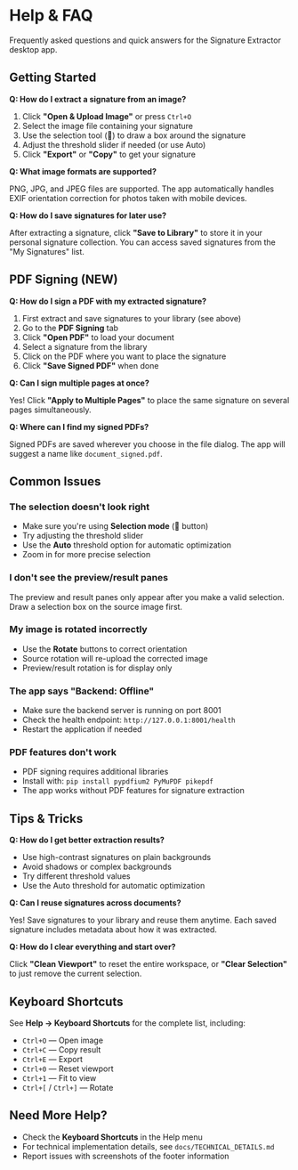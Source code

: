 # Help & FAQ

Frequently asked questions and quick answers for the Signature Extractor desktop app.

## Getting Started

**Q: How do I extract a signature from an image?**

1. Click **"Open & Upload Image"** or press `Ctrl+O`
2. Select the image file containing your signature
3. Use the selection tool (🎯) to draw a box around the signature
4. Adjust the threshold slider if needed (or use Auto)
5. Click **"Export"** or **"Copy"** to get your signature

**Q: What image formats are supported?**

PNG, JPG, and JPEG files are supported. The app automatically handles EXIF orientation correction for photos taken with mobile devices.

**Q: How do I save signatures for later use?**

After extracting a signature, click **"Save to Library"** to store it in your personal signature collection. You can access saved signatures from the "My Signatures" list.

## PDF Signing (NEW)

**Q: How do I sign a PDF with my extracted signature?**

1. First extract and save signatures to your library (see above)
2. Go to the **PDF Signing** tab
3. Click **"Open PDF"** to load your document
4. Select a signature from the library
5. Click on the PDF where you want to place the signature
6. Click **"Save Signed PDF"** when done

**Q: Can I sign multiple pages at once?**

Yes! Click **"Apply to Multiple Pages"** to place the same signature on several pages simultaneously.

**Q: Where can I find my signed PDFs?**

Signed PDFs are saved wherever you choose in the file dialog. The app will suggest a name like `document_signed.pdf`.

## Common Issues

### The selection doesn't look right

- Make sure you're using **Selection mode** (🎯 button)
- Try adjusting the threshold slider
- Use the **Auto** threshold option for automatic optimization
- Zoom in for more precise selection

### I don't see the preview/result panes

The preview and result panes only appear after you make a valid selection. Draw a selection box on the source image first.

### My image is rotated incorrectly

- Use the **Rotate** buttons to correct orientation
- Source rotation will re-upload the corrected image
- Preview/result rotation is for display only

### The app says "Backend: Offline"

- Make sure the backend server is running on port 8001
- Check the health endpoint: `http://127.0.0.1:8001/health`
- Restart the application if needed

### PDF features don't work

- PDF signing requires additional libraries
- Install with: `pip install pypdfium2 PyMuPDF pikepdf`
- The app works without PDF features for signature extraction

## Tips & Tricks

**Q: How do I get better extraction results?**

- Use high-contrast signatures on plain backgrounds
- Avoid shadows or complex backgrounds
- Try different threshold values
- Use the Auto threshold for automatic optimization

**Q: Can I reuse signatures across documents?**

Yes! Save signatures to your library and reuse them anytime. Each saved signature includes metadata about how it was extracted.

**Q: How do I clear everything and start over?**

Click **"Clean Viewport"** to reset the entire workspace, or **"Clear Selection"** to just remove the current selection.

## Keyboard Shortcuts

See **Help → Keyboard Shortcuts** for the complete list, including:

- `Ctrl+O` — Open image
- `Ctrl+C` — Copy result
- `Ctrl+E` — Export
- `Ctrl+0` — Reset viewport
- `Ctrl+1` — Fit to view
- `Ctrl+[` / `Ctrl+]` — Rotate

## Need More Help?

- Check the **Keyboard Shortcuts** in the Help menu
- For technical implementation details, see `docs/TECHNICAL_DETAILS.md`
- Report issues with screenshots of the footer information
